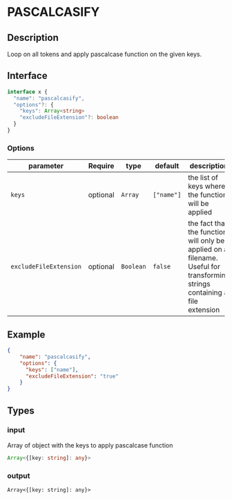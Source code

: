 # PASCALCASIFY

## Description

Loop on all tokens and apply pascalcase function on the given keys.

## Interface

```ts
interface x {
  "name": "pascalcasify",
  "options"?: {
    "keys": Array<string>
    "excludeFileExtension"?: boolean
  }
}
```

### Options

| parameter              | Require    | type      | default    | description                                                                                                                |
| ---------------------- | ---------- | --------- | ---------- | -------------------------------------------------------------------------------------------------------------------------- |
| `keys`                 | optional   | `Array`   | `["name"]` | the list of keys where the function will be applied                                                                        |
| `excludeFileExtension` | optional   | `Boolean` | `false`    | the fact that the function will only be applied on a filename. Useful for transforming strings containing a file extension |

## Example 

```json
{
    "name": "pascalcasify",
    "options": {
      "keys": ["name"],
      "excludeFileExtension": "true"
    }
}
```

## Types

### input

Array of object with the keys to apply pascalcase function

```ts
Array<{[key: string]: any}>
```

### output


```
Array<{[key: string]: any}>
```
